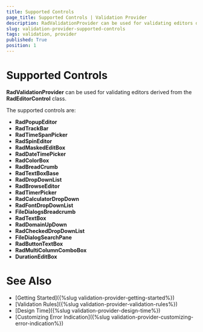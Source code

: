```yaml
---
title: Supported Controls
page_title: Supported Controls | Validation Provider
description: RadValidationProvider can be used for validating editors derived from the RadEditorControl class 
slug: validation-provider-supported-controls
tags: validation, provider
published: True
position: 1 
---
```


#  Supported Controls

**RadValidationProvider** can be used for validating editors derived from the **RadEditorControl** class. 

The supported controls are:

* **RadPopupEditor**
* **RadTrackBar**
* **RadTimeSpanPicker**
* **RadSpinEditor**
* **RadMaskedEditBox**
* **RadDateTimePicker**
* **RadColorBox**
* **RadBreadCrumb**
* **RadTextBoxBase**
* **RadDropDownList**
* **RadBrowseEditor**
* **RadTimerPicker**
* **RadCalculatorDropDown**
* **RadFontDropDownList**
* **FileDialogsBreadcrumb**
* **RadTextBox**
* **RadDomainUpDown**
* **RadCheckedDropDownList**
* **FileDialogSearchPane**
* **RadButtonTextBox**
* **RadMultiColumnComboBox**
* **DurationEditBox**

# See Also

* [Getting Started]({%slug validation-provider-getting-started%})
* [Validation Rules]({%slug validation-provider-validation-rules%})
* [Design Time]({%slug validation-provider-design-time%})
* [Customizing Error Indication]({%slug validation-provider-customizing-error-indication%})
 
        
